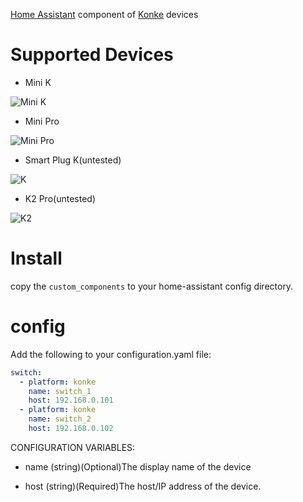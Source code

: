 [Home Assistant](https://www.home-assistant.io/) component of [Konke](http://www.ikonke.com/) devices

# Supported Devices

- Mini K

![Mini K](http://www.ikonke.com/pro/miniK/images/minik_img1.png)
- Mini Pro

![Mini Pro](https://img.alicdn.com/imgextra/i2/2259671767/TB2ZgLZi4rI8KJjy0FpXXb5hVXa_!!2259671767.jpg_430x430q90.jpg)
- Smart Plug K(untested)

![K](https://gd4.alicdn.com/imgextra/i4/322866315/TB2KOYpbgMPMeJjy1XcXXXpppXa_!!322866315.jpg_400x400.jpg_.webp)
- K2 Pro(untested)

![K2](https://img.alicdn.com/imgextra/i4/2259671767/TB2THHQtXXXXXcoXpXXXXXXXXXX_!!2259671767.jpg_430x430q90.jpg)

# Install
copy the `custom_components` to your home-assistant config directory.

# config
Add the following to your configuration.yaml file:
```yaml
switch:
  - platform: konke
    name: switch_1
    host: 192.168.0.101
  - platform: konke
    name: switch_2
    host: 192.168.0.102
```

CONFIGURATION VARIABLES:

- name
  (string)(Optional)The display name of the device

- host
  (string)(Required)The host/IP address of the device.